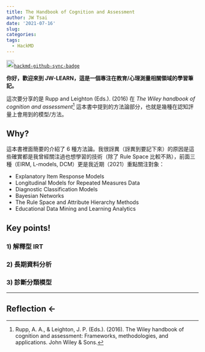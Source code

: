 ```yaml
---
title: The Handbook of Cognition and Assessment
author: JW Tsai
date: '2021-07-16'
slug: 
categories:
tags:
  - HackMD
---
```


[<img src="https://pic.sopili.net/pub/emoji/twitter/2/72x72/1f60e.png" width=20 height=20>`hackmd-github-sync-badge`](https://hackmd.io/Cm50M7SZTVultphjQooPEA)


**你好，歡迎來到 JW-LEARN，這是一個專注在教育/心理測量相關領域的學習筆記。**

這次要分享的是 Rupp and Leighton (Eds.). (2016) 在 _The Wiley handbook of cognition and assessment_[^1] 這本書中提到的方法論部分，也就是幾種在認知評量上會用到的模型/方法。

## Why?

這本書裡面簡要的介紹了 6 種方法論。我很訝異（訝異到要記下來）的原因是這些確實都是我曾經關注過也想學習的技術（除了 Rule Space 比較不熟），前面三種（EIRM, L-models, DCM）更是我近期（2021）重點關注對象：

- Explanatory Item Response Models
- Longitudinal Models for Repeated Measures Data
- Diagnostic Classification Models
- Bayesian Networks
- The Rule Space and Attribute Hierarchy Methods
- Educational Data Mining and Learning Analytics

## Key points!


### 1) 解釋型 IRT
### 2) 長期資料分析
### 3) 診斷分類模型



---


## Reflection <-









[^1]: Rupp, A. A., & Leighton, J. P. (Eds.). (2016). The Wiley handbook of cognition and assessment: Frameworks, methodologies, and applications. John Wiley & Sons.


